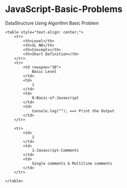 # JavaScript-Basic-Problems
DataStructure Using Algorithm Basic Problem


    <table style="text-align: center;">
        <tr>
            <th>Level</th>
            <th>SL NO</th>
            <th>Concepts</th>
            <th>Short Definition</th>
        </tr>
        <tr>
            <td rowspan="30">
                Basic Level
            </td>
            <td>
                1
            </td>
            <td>
                0-Basic-of-Javascript
            </td>
            <td>
                Console.log(""); ==> Print the Output
            </td>
        </tr>

        <tr>
            <td>
                2
            </td>
            <td>
                1-Javascript-Comments
            </td>
            <td>
                Single comments & Multiline comments
            </td>
        </tr>

    </table>